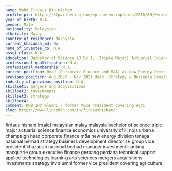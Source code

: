 ```yaml
---
name: Mohd Firdaus Bin Hisham
profile_pic: https://k2partnering.com/wp-content/uploads/2016/05/Person.jpg
year_of_birth: N.A.
gender: Male
nationality: Malaysian 
ethnicity: Malay
country_of_residence: Malaysia 
current_khazanah_md: No
name_of_investee_co: N.A.
asset_class: N.A.
education: Bachelor of Science (B.Sc.), (Triple Major) Actuarial Science, Finance, Economics - University of Illinois Urbana-Champaign
professional_qualification: N.A.
professional_membership: N.A.
current_position: Head (Corporate Finance and M&A) at New Energy Division at Tenaga Nasional Berhad
previous_position: Aug 2020 - Nov 2021 Head (Strategy & Business Development) at New Energy Division at Tenaga Nasional Berhad, May 2018 - Jul 2020 Director at SK Group, Sep 2015 - May 2018 Vice President, Khazanah Nasional Berhad, Sep 2008 - Mar 2015 Manager, Investment Banking at Macquarie Group, Aug 2007 - Aug 2008 Executive, Finance at Gerbang Perdana Sdn Bhd, Aug 2005 - May 2007 Technical Support, Applied Technologies for Learning in the Arts & Sciences, University of Illinois
industry_of_previous_position: N.A.
skillset1: mergers and acquisitions
skillset2: investments
skillset3: strategy
skillset4: 
comment: KNB INV alumni - former Vice President covering Agri
slug: https://www.linkedin.com/in/firdaushisham/
---
```


firdaus hisham [male] malaysian malay malaysia bachelor of science triple major actuarial science finance economics university of illinois urbana champaign head corporate finance m&a new energy division tenaga nasional berhad strategy business development director sk group vice president khazanah nasional berhad manager investment banking macquarie group executive finance gerbang perdana technical support applied technologies learning arts sciences mergers acquisitions investments strategy inv alumni former vice president covering agriculture